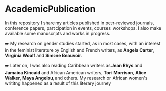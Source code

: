 # AcademicPublication

In this repository I share my articles published in peer-reviewed journals, 
conference papers, participation in events, courses, workshops. I also make available some manuscripts and works in progress. 


:arrow_right: My research on gender studies started, as in most cases, with an interest in the feminist literature by English and French writers, as **Angela Carter**, **Virginia Woolf** and **Simone Beauvoir**.

:arrow_right: Later on, I was also reading Caribbean writers as **Jean Rhys** and **Jamaica Kincaid** and African American writers, **Toni Morrison**, **Alice Walker**, **Maya Angelou**, and others. My research on African women's writitng happened as a result of this literary journey. 
